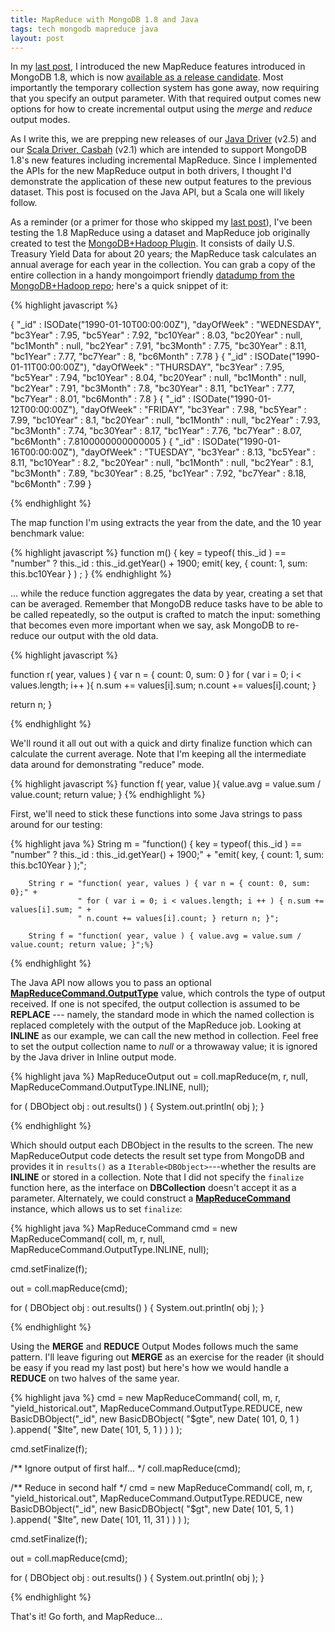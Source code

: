 ```yaml
---
title: MapReduce with MongoDB 1.8 and Java
tags: tech mongodb mapreduce java
layout: post
---
```

In my [last post](http://blog.evilmonkeylabs.com/2011/01/27/MongoDB-1_8-MapReduce/), I introduced the 
new MapReduce features introduced in MongoDB 1.8, which is now [available as a release candidate](http://www.mongodb.org/display/DOCS/1.8+Release+Notes).  Most importantly the temporary collection system has gone away, now requiring that you specify an output parameter.  With that required output comes new options for how to create incremental output using the *merge* and *reduce* output modes.

As I write this, we are prepping new releases of our [Java Driver](http://www.mongodb.org/display/DOCS/Java+Language+Center) (v2.5) and our [Scala Driver, Casbah](http://api.mongodb.org/scala/casbah) (v2.1) which are intended to support MongoDB 1.8's new features including incremental MapReduce.  Since I implemented the APIs for the new MapReduce output in both drivers, I thought I'd demonstrate the application of these new output features to the previous dataset.  This post is focused on the Java API, but a Scala one will likely follow.

As a reminder (or a primer for those who skipped my [last post](http://blog.evilmonkeylabs.com/2011/01/27/MongoDB-1_8-MapReduce/)), I've been testing the 1.8 MapReduce using a dataset and MapReduce job originally created to test the [MongoDB+Hadoop Plugin](http://github.com/mongodb/mongo-hadoop).  It consists of daily U.S. Treasury Yield Data for about 20 years; the MapReduce task calculates an annual average for each year in the collection.  You can grab a copy of the entire collection in a handy mongoimport friendly [datadump from the MongoDB+Hadoop repo](https://github.com/mongodb/mongo-hadoop/raw/master/examples/treasury_yield/resources/yield_historical_in.json); here's a quick snippet of it:
 
{% highlight javascript %}

{ "_id" : ISODate("1990-01-10T00:00:00Z"), "dayOfWeek" : "WEDNESDAY", "bc3Year" : 7.95, "bc5Year" : 7.92, "bc10Year" : 8.03, "bc20Year" : null, "bc1Month" : null, "bc2Year" : 7.91, "bc3Month" : 7.75, "bc30Year" : 8.11, "bc1Year" : 7.77, "bc7Year" : 8, "bc6Month" : 7.78 }
{ "_id" : ISODate("1990-01-11T00:00:00Z"), "dayOfWeek" : "THURSDAY", "bc3Year" : 7.95, "bc5Year" : 7.94, "bc10Year" : 8.04, "bc20Year" : null, "bc1Month" : null, "bc2Year" : 7.91, "bc3Month" : 7.8, "bc30Year" : 8.11, "bc1Year" : 7.77, "bc7Year" : 8.01, "bc6Month" : 7.8 }
{ "_id" : ISODate("1990-01-12T00:00:00Z"), "dayOfWeek" : "FRIDAY", "bc3Year" : 7.98, "bc5Year" : 7.99, "bc10Year" : 8.1, "bc20Year" : null, "bc1Month" : null, "bc2Year" : 7.93, "bc3Month" : 7.74, "bc30Year" : 8.17, "bc1Year" : 7.76, "bc7Year" : 8.07, "bc6Month" : 7.8100000000000005 }
{ "_id" : ISODate("1990-01-16T00:00:00Z"), "dayOfWeek" : "TUESDAY", "bc3Year" : 8.13, "bc5Year" : 8.11, "bc10Year" : 8.2, "bc20Year" : null, "bc1Month" : null, "bc2Year" : 8.1, "bc3Month" : 7.89, "bc30Year" : 8.25, "bc1Year" : 7.92, "bc7Year" : 8.18, "bc6Month" : 7.99 }

{% endhighlight %}
        
The map function I'm using extracts the year from the date, and the 10 year benchmark value:

{% highlight javascript %}
function m() { 
    key = typeof( this._id ) == "number" ? this._id : this._id.getYear() + 1900; 
    emit( key, { count: 1, sum: this.bc10Year } ) ;
}
{% endhighlight %} 

... while the reduce function aggregates the data by year, creating a set that can be averaged.  Remember that MongoDB reduce tasks have to be able to be called repeatedly, so the output is crafted to match the input: something that becomes even more important when we say, ask MongoDB to re-reduce our output with the old data.

{% highlight javascript %}

function r( year, values ) { 
  var n = { count: 0, sum: 0 } 
  for ( var i = 0; i < values.length; i++ ){ 
      n.sum += values[i].sum; 
      n.count += values[i].count; 
  } 
   
  return n; 
} 

{% endhighlight %}

We'll round it all out out with a quick and dirty finalize function which can calculate the current average.  Note that I'm keeping all the intermediate data around for demonstrating "reduce" mode.

{% highlight javascript %}
function f( year, value ){
  value.avg = value.sum / value.count;
  return value;
}
{% endhighlight %}

First, we'll need to stick these functions into some Java strings to pass around for our testing:

{% highlight java %}
        String m = "function() { key = typeof( this._id ) == \"number\" ? this._id : this._id.getYear() + 1900;" +
                   "emit( key, { count: 1, sum: this.bc10Year } );";

        String r = "function( year, values ) { var n = { count: 0, sum: 0};" +
                   " for ( var i = 0; i < values.length; i ++ ) { n.sum += values[i].sum; " + 
                   " n.count += values[i].count; } return n; }";

        String f = "function( year, value ) { value.avg = value.sum / value.count; return value; }";%}

{% endhighlight %}


The Java API now allows you to pass an optional **[MapReduceCommand.OutputType](http://api.mongodb.org/java/2.5-pre-/com/mongodb/MapReduceCommand.OutputType.html)** value, which controls the type of output received.  If one is not specifed, the output collection is assumed to be **REPLACE** --- namely, the standard mode in which the named collection is replaced completely with the output of the MapReduce job.  Looking at **INLINE** as our example, we can call the new method in collection.  Feel free to set the output collection name to *null* or a throwaway value; it is ignored by the Java driver in Inline output mode.

{% highlight java %}
MapReduceOutput out = coll.mapReduce(m, r, null, MapReduceCommand.OutputType.INLINE, null);

for ( DBObject obj : out.results() ) {
    System.out.println( obj );
}

{% endhighlight %} 

Which should output each DBObject in the results to the screen.  The new MapReduceOutput code detects the result set type from MongoDB and provides it in `results()` as a `Iterable<DBObject>`---whether the results are **INLINE** or stored in a collection.  Note that I did not specify the `finalize` function here, as the interface on **DBCollection** doesn't accept it as a parameter.  Alternately, we could construct a **[MapReduceCommand](http://api.mongodb.org/java/2.5-pre-/com/mongodb/MapReduceCommand.html)** instance, which allows us to set `finalize`:

{% highlight java %}
MapReduceCommand cmd = new MapReduceCommand( coll, m, r, null, 
                                             MapReduceCommand.OutputType.INLINE, null);

cmd.setFinalize(f);

out = coll.mapReduce(cmd);

for ( DBObject obj : out.results() ) {
    System.out.println( obj );
}

{% endhighlight %}

Using the **MERGE** and **REDUCE** Output Modes follows much the same pattern.  I'll leave figuring out **MERGE** as an exercise for the reader (it should be easy if you read my last post) but here's how we would handle a **REDUCE** on two halves of the same year.  

{% highlight java %}
cmd = new MapReduceCommand( coll, m, r, "yield_historical.out", 
                            MapReduceCommand.OutputType.REDUCE, 
                            new BasicDBObject("_id", new BasicDBObject(
                                                        "$gte", new Date( 101, 0, 1 )
                                                     ).append(
                                                        "$lte", new Date( 101, 5, 1 )
                                                     )
                                            )
                           );

cmd.setFinalize(f);

/** Ignore output of first half... */
coll.mapReduce(cmd);

/** Reduce in second half */
cmd = new MapReduceCommand( coll, m, r, "yield_historical.out", 
                            MapReduceCommand.OutputType.REDUCE, 
                            new BasicDBObject("_id", new BasicDBObject(
                                                        "$gt", new Date( 101, 5, 1 )
                                                     ).append(
                                                        "$lte", new Date( 101, 11, 31 )
                                                     )
                                             )
                           );

cmd.setFinalize(f);

out = coll.mapReduce(cmd);

for ( DBObject obj : out.results() ) {
    System.out.println( obj );
}

{% endhighlight %}


That's it! Go forth, and MapReduce...
